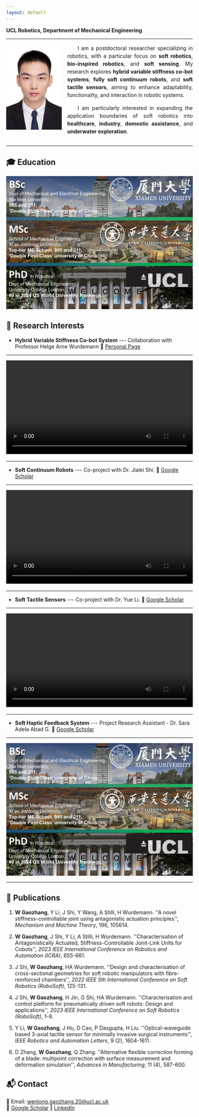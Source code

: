```yaml
---
layout: default
---
```


<!--# Dr. Wenlong Goazhang-->
**UCL Robotics, Department of Mechanical Engineering**

---
<div style="max-width: 1000px; line-height: 1.5; text-align: justify;">
    <img src="assets/images/ID Photo_Gaozhang Wenlong400600.jpg" 
         alt="Dr. Wenlong Goazhang" 
         width="150" 
         style="float: left; margin: 5px 15px 5px 0; shape-outside: margin-box;">
     <p style="text-indent: 2em;">
        I am a postdoctoral researcher specializing in robotics, with a particular focus on 
        <strong>soft robotics</strong>, <strong>bio-inspired robotics</strong>, and <strong>soft sensing</strong>. 
        My research explores <strong>hybrid variable stiffness co-bot systems</strong>, 
        <strong>fully soft continuum robots</strong>, and <strong>soft tactile sensors</strong>, 
        aiming to enhance adaptability, functionality, and interaction in robotic systems.
     </p>
     <p style="text-indent: 2em;">
        I am particularly interested in expanding the application boundaries of soft robotics into 
        <strong>healthcare</strong>, <strong>industry</strong>, <strong>domestic assistance</strong>, and <strong>underwater exploration</strong>.
    </p>
</div>


<!-- 解决问题的关键：清除浮动 -->
<div style="clear: both;"></div>

---


## 🎓 Education
<img src="assets/images/Research-Summary-Wenlong.png" alt="My Education" width="650" height="auto">

## 🔬 Research Interests
- **Hybrid Variable Stiffness Co-bot System** --- Collaboration with Professor Helge Arne Wurdemann 🔗 [Personal Page](https://helge-wurdemann.com/)  

---

<div style="max-width: 1000px; line-height: 1.5; text-align: justify;">
    <video width="100%" controls>
        <source src="assets/videos/1709911266389.mp4" type="video/mp4">
        Your browser does not support the video tag.
    </video>
</div>

---

- **Soft Continuum Robots** --- Co-project with Dr. Jialei Shi. 🔗 [Google Scholar](https://scholar.google.com/citations?user=6wK9sHEAAAAJ&hl=zh-CN)  

---

<div style="max-width: 1000px; line-height: 1.5; text-align: justify;">
    <video width="100%" controls>
        <source src="assets/videos/2月27日(1).mp4" type="video/mp4">
        Your browser does not support the video tag.
    </video>
</div>

---

- **Soft Tactile Sensors** --- Co-project with Dr. Yue Li. 🔗 [Google Scholar](https://scholar.google.co.uk/citations?hl=en&user=H63EvncAAAAJ)

---

<div style="max-width: 1000px; line-height: 1.5; text-align: justify;">
    <video width="100%" controls>
        <source src="assets/videos/Demo Video.mp4" type="video/mp4">
        Your browser does not support the video tag.
    </video>
</div>

---

- **Soft Haptic Feedback System** --- Project Research Assistant - Dr. Sara Adela Abad G. 🔗 [Google Scholar](https://scholar.google.co.uk/citations?user=dSk73UoAAAAJ&hl=en)

---

<img src="assets/images/Research-Summary-Wenlong.png" alt="My Education" width="650" height="auto">

---

## 📄 Publications
1. **W Gaozhang**, Y Li, J Shi, Y Wang, A Stilli, H Wurdemann. ''A novel stiffness-controllable joint using antagonistic actuation principles'', _Mechanism and Machine Theory_, 196, 105614.

3. **W Gaozhang**, J Shi, Y Li, A Stilli, H Wurdemann. ''Characterisation of Antagonistically Actuated, Stiffness-Controllable Joint-Link Units for Cobots'', _2023 IEEE International Conference on Robotics and Automation (ICRA)_, 655-661.

4. J Shi, **W Gaozhang**, HA Wurdemann. ''Design and characterisation of cross-sectional geometries for soft robotic manipulators with fibre-reinforced chambers'', _2022 IEEE 5th International Conference on Soft Robotics (RoboSoft)_, 125-131.

6. J Shi, **W Gaozhang**, H Jin, G Shi, HA Wurdemann. ''Characterisation and control platform for pneumatically driven soft robots: Design and applications'', _2023 IEEE International Conference on Soft Robotics (RoboSoft)_, 1-8.

7. Y Li, **W Gaozhang**, J Hu, D Cao, P Dasgupta, H Liu. ''Optical-waveguide based 3-axial tactile sensor for minimally invasive surgical instruments'', _IEEE Robotics and Automation Letters_, 9 (2), 1604-1611.

8. D Zhang, **W Gaozhang**, Q Zhang. ''Alternative flexible correction forming of a blade: multipoint correction with surface measurement and deformation simulation'', _Advances in Manufacturing_, 11 (4), 587-600.


## 📬 Contact
📧 Email: wenlong.gaozhang.20@ucl.ac.uk  
🔗 [Google Scholar](https://scholar.google.ca/citations?user=vhKVcqsAAAAJ&hl=en)  ‖ [LinkedIn](https://www.linkedin.com/in/wenlong-gaozhang-b16962226/?originalSubdomain=uk)
